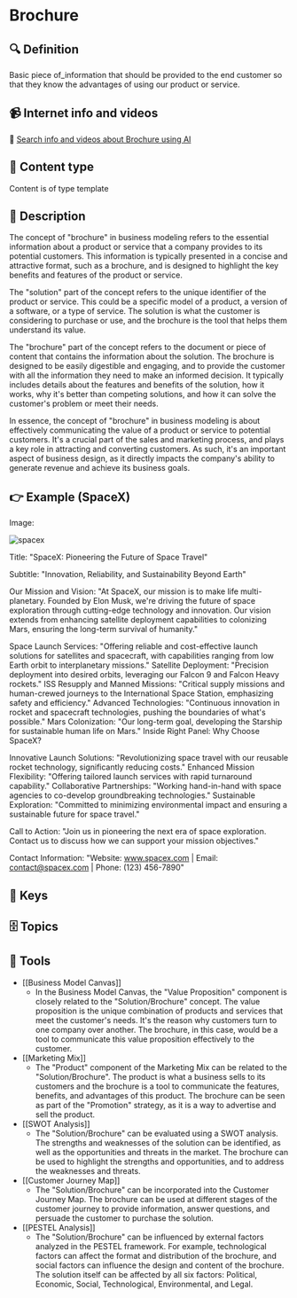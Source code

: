 
# Brochure


## 🔍 Definition
Basic piece of_information that should be provided to the end customer so that they know the advantages of using our product or service.


## 📹 Internet info and videos
🤖 [Search info and videos about Brochure using AI](https://www.perplexity.ai/search?q=videos+about+Brochure:+Basic+piece+of_information+that+should+be+provided+to+the+end+customer+so+that+they+know+the+advantages+of+using+our+product+or+service.
)

## 📰 Content type 
Content is of type template

## 📖 Description
The concept of "brochure" in business modeling refers to the essential information about a product or service that a company provides to its potential customers. This information is typically presented in a concise and attractive format, such as a brochure, and is designed to highlight the key benefits and features of the product or service.

The "solution" part of the concept refers to the unique identifier of the product or service. This could be a specific model of a product, a version of a software, or a type of service. The solution is what the customer is considering to purchase or use, and the brochure is the tool that helps them understand its value.

The "brochure" part of the concept refers to the document or piece of content that contains the information about the solution. The brochure is designed to be easily digestible and engaging, and to provide the customer with all the information they need to make an informed decision. It typically includes details about the features and benefits of the solution, how it works, why it's better than competing solutions, and how it can solve the customer's problem or meet their needs.

In essence, the concept of "brochure" in business modeling is about effectively communicating the value of a product or service to potential customers. It's a crucial part of the sales and marketing process, and plays a key role in attracting and converting customers. As such, it's an important aspect of business design, as it directly impacts the company's ability to generate revenue and achieve its business goals.

## 👉 Example (SpaceX)

Image:

![spacex](https://cdn2.picryl.com/photo/2015/04/17/dragon-spacecraft-grappled-by-ssrms-ff9d6b-1024.jpg)

Title: "SpaceX: Pioneering the Future of Space Travel"

Subtitle: "Innovation, Reliability, and Sustainability Beyond Earth"

Our Mission and Vision:  "At SpaceX, our mission is to make life multi-planetary. Founded by Elon Musk, we're driving the future of space exploration through cutting-edge technology and innovation. Our vision extends from enhancing satellite deployment capabilities to colonizing Mars, ensuring the long-term survival of humanity."

Space Launch Services: "Offering reliable and cost-effective launch solutions for satellites and spacecraft, with capabilities ranging from low Earth orbit to interplanetary missions."
Satellite Deployment: "Precision deployment into desired orbits, leveraging our Falcon 9 and Falcon Heavy rockets."
ISS Resupply and Manned Missions: "Critical supply missions and human-crewed journeys to the International Space Station, emphasizing safety and efficiency."
Advanced Technologies: "Continuous innovation in rocket and spacecraft technologies, pushing the boundaries of what's possible."
Mars Colonization: "Our long-term goal, developing the Starship for sustainable human life on Mars."
Inside Right Panel: Why Choose SpaceX?

Innovative Launch Solutions: "Revolutionizing space travel with our reusable rocket technology, significantly reducing costs."
Enhanced Mission Flexibility: "Offering tailored launch services with rapid turnaround capability."
Collaborative Partnerships: "Working hand-in-hand with space agencies to co-develop groundbreaking technologies."
Sustainable Exploration: "Committed to minimizing environmental impact and ensuring a sustainable future for space travel."

Call to Action: "Join us in pioneering the next era of space exploration. Contact us to discuss how we can support your mission objectives."

Contact Information: "Website: www.spacex.com | Email: contact@spacex.com | Phone: (123) 456-7890"

## 🔑 Keys



## 🗄️ Topics


## 🧰 Tools
- [[Business Model Canvas]]
  - In the Business Model Canvas, the "Value Proposition" component is closely related to the "Solution/Brochure" concept. The value proposition is the unique combination of products and services that meet the customer's needs. It's the reason why customers turn to one company over another. The brochure, in this case, would be a tool to communicate this value proposition effectively to the customer.
- [[Marketing Mix]]
  - The "Product" component of the Marketing Mix can be related to the "Solution/Brochure". The product is what a business sells to its customers and the brochure is a tool to communicate the features, benefits, and advantages of this product. The brochure can be seen as part of the "Promotion" strategy, as it is a way to advertise and sell the product.
- [[SWOT Analysis]]
  - The "Solution/Brochure" can be evaluated using a SWOT analysis. The strengths and weaknesses of the solution can be identified, as well as the opportunities and threats in the market. The brochure can be used to highlight the strengths and opportunities, and to address the weaknesses and threats.
- [[Customer Journey Map]]
  - The "Solution/Brochure" can be incorporated into the Customer Journey Map. The brochure can be used at different stages of the customer journey to provide information, answer questions, and persuade the customer to purchase the solution.
- [[PESTEL Analysis]]
  - The "Solution/Brochure" can be influenced by external factors analyzed in the PESTEL framework. For example, technological factors can affect the format and distribution of the brochure, and social factors can influence the design and content of the brochure. The solution itself can be affected by all six factors: Political, Economic, Social, Technological, Environmental, and Legal.
